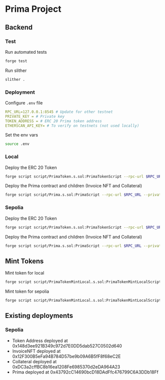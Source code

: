 # Prima Project

## Backend

### Test

Run automated tests
```bash
forge test
```

Run slither
```bash
slither .
```


### Deployment

Configure `.env` file
```yml
RPC_URL=127.0.0.1:8545 # Update for other testnet
PRIVATE_KEY = # Private key 
TOKEN_ADDRESS = # ERC 20 Prima token address
ETHERSCAN_API_KEY= # To verify on testnets (not used locally)
```

Set the env vars
```bash
source .env
```

### Local
Deploy the ERC 20 Token
```bash
forge script script/PrimaToken.s.sol:PrimaTokenScript --rpc-url $RPC_URL --private-key $PRIVATE_KEY --broadcast 
```

Deploy the Prima contract and children (Invoice NFT and Collateral)
```bash
forge script script/Prima.s.sol:PrimaScript --rpc-url $RPC_URL --private-key $PRIVATE_KEY --broadcast $TOKEN_ADDRESS --sig 'run(address)'
```

### Sepolia
Deploy the ERC 20 Token
```bash
forge script script/PrimaToken.s.sol:PrimaTokenScript --rpc-url $RPC_URL --private-key $PRIVATE_KEY --etherscan-api-key $ETHERSCAN_API_KEY --verify --broadcast 
```

Deploy the Prima contract and children (Invoice NFT and Collateral)
```bash
forge script script/Prima.s.sol:PrimaScript --rpc-url $RPC_URL --private-key $PRIVATE_KEY --etherscan-api-key $ETHERSCAN_API_KEY --verify --broadcast $TOKEN_ADDRESS --sig 'run(address)'
```

## Mint Tokens

Mint token for local
```bash
forge script script/PrimaTokenMintLocal.s.sol:PrimaTokenMintLocalScript --rpc-url $RPC_URL --private-key $PRIVATE_KEY --broadcast $TOKEN_ADDRESS --sig 'run(address)'
```

Mint token for sepolia
```bash
forge script script/PrimaTokenMintLocal.s.sol:PrimaTokenMintLocalScript --rpc-url $RPC_URL --private-key $PRIVATE_KEY --broadcast $TOKEN_ADDRESS --sig 'runSepolia(address)'
```

## Existing deployments

### Sepolia
- Token Address deployed at 0x148d3ee921B349c972d7E0DD5dab527C0502d640
- InvoiceNFT deployed at 0x12F300B5eFa94B784D57be9b09A6B5fF8f68eC2E
- Collateral deployed at 0xDC3a2cffBC8b16ea1208Fe6985370d2eDA964A23
- Prima deployed at 0x43792cC14690bcD18DAdFfc476799C6A3DDb18Ff
